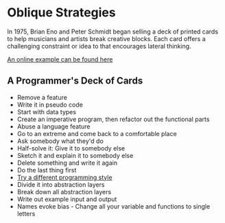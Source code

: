 # Oblique Strategies

In 1975, Brian Eno and Peter Schmidt began selling a deck of printed cards to help musicians and artists break
creative blocks.  Each card offers a challenging constraint or idea to that encourages lateral thinking.

[An online example can be found here](http://www.oblicard.com/)

## A Programmer's Deck of Cards

* Remove a feature
* Write it in pseudo code
* Start with data types
* Create an imperative program, then refactor out the functional parts
* Abuse a language feature
* Go to an extreme and come back to a comfortable place
* Ask somebody what they'd do
* Half-solve it:  Give it to somebody else
* Sketch it and explain it to somebody else
* Delete something and write it again
* Do the last thing first
* [Try a different programming style](https://github.com/crista/exercises-in-programming-style)
* Divide it into abstraction layers
* Break down all abstraction layers
* Write out example input and output
* Names evoke bias - Change all your variable and functions to single letters
